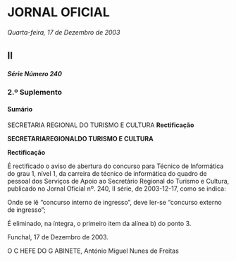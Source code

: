 # JORNAL OFICIAL

###### Quarta-feira, 17 de Dezembro de 2003

## II

##### Série Número 240

### **2.º Suplemento**

#### **Sumário**

SECRETARIA REGIONAL DO TURISMO E CULTURA
**Rectificação**


**SECRETARIAREGIONALDO TURISMO E CULTURA**


**Rectificação**


É rectificado o aviso de abertura do concurso para Técnico de Informática do grau 1, nível 1, da carreira de técnico de
informática do quadro de pessoal dos Serviços de Apoio ao Secretário Regional do Turismo e Cultura, publicado no Jornal
Oficial nº. 240, II série, de 2003-12-17, como se indica:

  Onde se lê “concurso interno de ingresso”, deve ler-se “concurso externo de ingresso”;

  É eliminado, na íntegra, o primeiro item da alínea b) do ponto 3.


Funchal, 17 de Dezembro de 2003.


O C HEFE DO G ABINETE, António Miguel Nunes de Freitas

